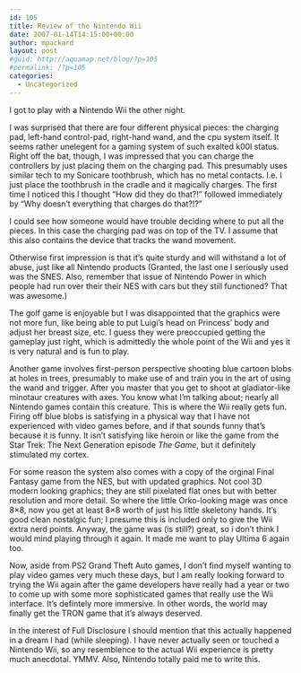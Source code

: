 ```yaml
---
id: 105
title: Review of the Nintendo Wii
date: 2007-01-14T14:15:00+00:00
author: mpackard
layout: post
#guid: http://aquamap.net/blog/?p=105
#permalink: /?p=105
categories:
  - Uncategorized
---
```

I got to play with a Nintendo Wii the other night.

I was surprised that there are four different physical pieces: the charging pad, left-hand control-pad, right-hand wand, and the cpu system itself. It seems rather unelegent for a gaming system of such exalted k00l status. Right off the bat, though, I was impressed that you can charge the controllers by just placing them on the charging pad. This presumably uses similar tech to my Sonicare toothbrush, which has no metal contacts. I.e. I just place the toothbrush in the cradle and it magically charges. The first time I noticed this I thought &#8220;How did they do that?!&#8221; followed immediately by &#8220;Why doesn&#8217;t everything that charges do that?!?&#8221;

I could see how someone would have trouble deciding where to put all the pieces. In this case the charging pad was on top of the TV. I assume that this also contains the device that tracks the wand movement.

Otherwise first impression is that it&#8217;s quite sturdy and will withstand a lot of abuse, just like all Nintendo products (Granted, the last one I seriously used was the SNES. Also, remember that issue of Nintendo Power in which people had run over their their NES with cars but they still functioned? That was awesome.)

The golf game is enjoyable but I was disappointed that the graphics were not more fun, like being able to put Luigi&#8217;s head on Princess&#8217; body and adjust her breast size, etc. I guess they were preoccupied getting the gameplay just right, which is admittedly the whole point of the Wii and yes it is very natural and is fun to play.

Another game involves first-person perspective shooting blue cartoon blobs at holes in trees, presumably to make use of and train you in the art of using the wand and trigger. After you master that you get to shoot at gladiator-like minotaur creatures with axes. You know what I&#8217;m talking about; nearly all Nintendo games contain this creature. This is where the Wii really gets fun. Firing off blue blobs is satisfying in a physical way that I have not experienced with video games before, and if that sounds funny that&#8217;s because it is funny. It isn&#8217;t satisfying like heroin or like the game from the Star Trek: The Next Generation episode _The Game_, but it definitely stimulated my cortex.

For some reason the system also comes with a copy of the orginal Final Fantasy game from the NES, but with updated graphics. Not cool 3D modern looking graphics; they are still pixelated flat ones but with better resolution and more detail. So where the little Orko-looking mage was once 8&#215;8, now you get at least 8&#215;8 worth of just his little skeletony hands. It&#8217;s good clean nostalgic fun; I presume this is included only to give the Wii extra nerd points. Anyway, the game was (is still?) great, so i don&#8217;t think I would mind playing through it again. It made me want to play Ultima 6 again too.

Now, aside from PS2 Grand Theft Auto games, I don&#8217;t find myself wanting to play video games very much these days, but I am really looking forward to trying the Wii again after the game developers have really had a year or two to come up with some more sophisticated games that really use the Wii interface. It&#8217;s defintely more immersive. In other words, the world may finally get the TRON game that it&#8217;s always deserved.

In the interest of Full Disclosure I should mention that this actually happened in a dream I had (while sleeping). I have never actually seen or touched a Nintendo Wii, so any resemblence to the actual Wii experience is pretty much anecdotal. YMMV. Also, Nintendo totally paid me to write this.
